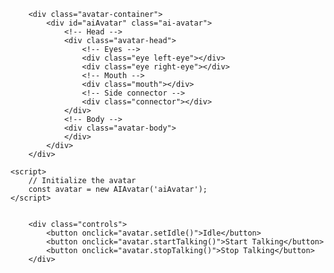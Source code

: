         <div class="avatar-container">
            <div id="aiAvatar" class="ai-avatar">
                <!-- Head -->
                <div class="avatar-head">
                    <!-- Eyes -->
                    <div class="eye left-eye"></div>
                    <div class="eye right-eye"></div>
                    <!-- Mouth -->
                    <div class="mouth"></div>
                    <!-- Side connector -->
                    <div class="connector"></div>
                </div>
                <!-- Body -->
                <div class="avatar-body">
                </div>
            </div>
        </div>

<script src="avatar.js"></script>

    <script>
        // Initialize the avatar
        const avatar = new AIAvatar('aiAvatar');
    </script>


        <div class="controls">
            <button onclick="avatar.setIdle()">Idle</button>
            <button onclick="avatar.startTalking()">Start Talking</button>
            <button onclick="avatar.stopTalking()">Stop Talking</button>
        </div>
